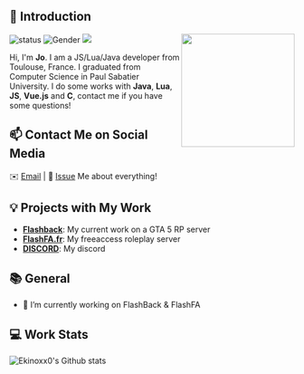 ## 👋 Introduction

<img align='right' src='https://avatars3.githubusercontent.com/u/12574099?s=460&u=c4d5a378ac73dd3e206beec5f38363f8a4b9fabc&v=4' width='200"'>

![status](https://img.shields.io/badge/status-up-brightgreen) ![Gender](https://img.shields.io/badge/gender-%F0%9F%A4%B5-lightgrey) ![](https://visitor-badge.glitch.me/badge?page_id=github.com/Ekinoxx0)

Hi, I'm **Jo**. I am a JS/Lua/Java developer from Toulouse, France. I graduated from Computer Science in Paul Sabatier University.
I do some works with **Java**, **Lua**, **JS**, **Vue.js** and **C**, contact me if you have some questions!

## 📫 Contact Me on Social Media

✉️ [Email](mailto:fadow0711@gmail.com) | 💬 [Issue](https://github.com/Ekinoxx0/just-readme/issues/me) Me about everything!

## 💡 Projects with My Work

- [**Flashback**](https://x.com/flashbackfr): My current work on a GTA 5 RP server
- [**FlashFA.fr**](https://flashfa.fr/): My freeaccess roleplay server
- [**DISCORD**](https://discord.gg/jDM7dxD3): My discord

## 📚 General

- 🔭 I’m currently working on FlashBack & FlashFA
 
## 💻 Work Stats

![Ekinoxx0's Github stats](https://github-readme-stats.vercel.app/api?username=Ekinoxx0&show_icons=true)

